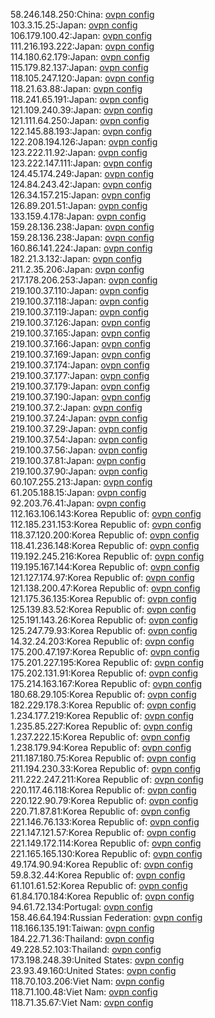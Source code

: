 58.246.148.250:China: [ovpn config](vpn/58_246_148_250.ovpn)  
103.3.15.25:Japan: [ovpn config](vpn/103_3_15_25.ovpn)  
106.179.100.42:Japan: [ovpn config](vpn/106_179_100_42.ovpn)  
111.216.193.222:Japan: [ovpn config](vpn/111_216_193_222.ovpn)  
114.180.62.179:Japan: [ovpn config](vpn/114_180_62_179.ovpn)  
115.179.82.137:Japan: [ovpn config](vpn/115_179_82_137.ovpn)  
118.105.247.120:Japan: [ovpn config](vpn/118_105_247_120.ovpn)  
118.21.63.88:Japan: [ovpn config](vpn/118_21_63_88.ovpn)  
118.241.65.191:Japan: [ovpn config](vpn/118_241_65_191.ovpn)  
121.109.240.39:Japan: [ovpn config](vpn/121_109_240_39.ovpn)  
121.111.64.250:Japan: [ovpn config](vpn/121_111_64_250.ovpn)  
122.145.88.193:Japan: [ovpn config](vpn/122_145_88_193.ovpn)  
122.208.194.126:Japan: [ovpn config](vpn/122_208_194_126.ovpn)  
123.222.11.92:Japan: [ovpn config](vpn/123_222_11_92.ovpn)  
123.222.147.111:Japan: [ovpn config](vpn/123_222_147_111.ovpn)  
124.45.174.249:Japan: [ovpn config](vpn/124_45_174_249.ovpn)  
124.84.243.42:Japan: [ovpn config](vpn/124_84_243_42.ovpn)  
126.34.157.215:Japan: [ovpn config](vpn/126_34_157_215.ovpn)  
126.89.201.51:Japan: [ovpn config](vpn/126_89_201_51.ovpn)  
133.159.4.178:Japan: [ovpn config](vpn/133_159_4_178.ovpn)  
159.28.136.238:Japan: [ovpn config](vpn/159_28_136_238.ovpn)  
159.28.136.238:Japan: [ovpn config](vpn/159_28_136_238.ovpn)  
160.86.141.224:Japan: [ovpn config](vpn/160_86_141_224.ovpn)  
182.21.3.132:Japan: [ovpn config](vpn/182_21_3_132.ovpn)  
211.2.35.206:Japan: [ovpn config](vpn/211_2_35_206.ovpn)  
217.178.206.253:Japan: [ovpn config](vpn/217_178_206_253.ovpn)  
219.100.37.110:Japan: [ovpn config](vpn/219_100_37_110.ovpn)  
219.100.37.118:Japan: [ovpn config](vpn/219_100_37_118.ovpn)  
219.100.37.119:Japan: [ovpn config](vpn/219_100_37_119.ovpn)  
219.100.37.126:Japan: [ovpn config](vpn/219_100_37_126.ovpn)  
219.100.37.165:Japan: [ovpn config](vpn/219_100_37_165.ovpn)  
219.100.37.166:Japan: [ovpn config](vpn/219_100_37_166.ovpn)  
219.100.37.169:Japan: [ovpn config](vpn/219_100_37_169.ovpn)  
219.100.37.174:Japan: [ovpn config](vpn/219_100_37_174.ovpn)  
219.100.37.177:Japan: [ovpn config](vpn/219_100_37_177.ovpn)  
219.100.37.179:Japan: [ovpn config](vpn/219_100_37_179.ovpn)  
219.100.37.190:Japan: [ovpn config](vpn/219_100_37_190.ovpn)  
219.100.37.2:Japan: [ovpn config](vpn/219_100_37_2.ovpn)  
219.100.37.24:Japan: [ovpn config](vpn/219_100_37_24.ovpn)  
219.100.37.29:Japan: [ovpn config](vpn/219_100_37_29.ovpn)  
219.100.37.54:Japan: [ovpn config](vpn/219_100_37_54.ovpn)  
219.100.37.56:Japan: [ovpn config](vpn/219_100_37_56.ovpn)  
219.100.37.81:Japan: [ovpn config](vpn/219_100_37_81.ovpn)  
219.100.37.90:Japan: [ovpn config](vpn/219_100_37_90.ovpn)  
60.107.255.213:Japan: [ovpn config](vpn/60_107_255_213.ovpn)  
61.205.188.15:Japan: [ovpn config](vpn/61_205_188_15.ovpn)  
92.203.76.41:Japan: [ovpn config](vpn/92_203_76_41.ovpn)  
112.163.106.143:Korea Republic of: [ovpn config](vpn/112_163_106_143.ovpn)  
112.185.231.153:Korea Republic of: [ovpn config](vpn/112_185_231_153.ovpn)  
118.37.120.200:Korea Republic of: [ovpn config](vpn/118_37_120_200.ovpn)  
118.41.236.148:Korea Republic of: [ovpn config](vpn/118_41_236_148.ovpn)  
119.192.245.216:Korea Republic of: [ovpn config](vpn/119_192_245_216.ovpn)  
119.195.167.144:Korea Republic of: [ovpn config](vpn/119_195_167_144.ovpn)  
121.127.174.97:Korea Republic of: [ovpn config](vpn/121_127_174_97.ovpn)  
121.138.200.47:Korea Republic of: [ovpn config](vpn/121_138_200_47.ovpn)  
121.175.36.135:Korea Republic of: [ovpn config](vpn/121_175_36_135.ovpn)  
125.139.83.52:Korea Republic of: [ovpn config](vpn/125_139_83_52.ovpn)  
125.191.143.26:Korea Republic of: [ovpn config](vpn/125_191_143_26.ovpn)  
125.247.79.93:Korea Republic of: [ovpn config](vpn/125_247_79_93.ovpn)  
14.32.24.203:Korea Republic of: [ovpn config](vpn/14_32_24_203.ovpn)  
175.200.47.197:Korea Republic of: [ovpn config](vpn/175_200_47_197.ovpn)  
175.201.227.195:Korea Republic of: [ovpn config](vpn/175_201_227_195.ovpn)  
175.202.131.91:Korea Republic of: [ovpn config](vpn/175_202_131_91.ovpn)  
175.214.163.167:Korea Republic of: [ovpn config](vpn/175_214_163_167.ovpn)  
180.68.29.105:Korea Republic of: [ovpn config](vpn/180_68_29_105.ovpn)  
182.229.178.3:Korea Republic of: [ovpn config](vpn/182_229_178_3.ovpn)  
1.234.177.219:Korea Republic of: [ovpn config](vpn/1_234_177_219.ovpn)  
1.235.85.227:Korea Republic of: [ovpn config](vpn/1_235_85_227.ovpn)  
1.237.222.15:Korea Republic of: [ovpn config](vpn/1_237_222_15.ovpn)  
1.238.179.94:Korea Republic of: [ovpn config](vpn/1_238_179_94.ovpn)  
211.187.180.75:Korea Republic of: [ovpn config](vpn/211_187_180_75.ovpn)  
211.194.230.33:Korea Republic of: [ovpn config](vpn/211_194_230_33.ovpn)  
211.222.247.211:Korea Republic of: [ovpn config](vpn/211_222_247_211.ovpn)  
220.117.46.118:Korea Republic of: [ovpn config](vpn/220_117_46_118.ovpn)  
220.122.90.79:Korea Republic of: [ovpn config](vpn/220_122_90_79.ovpn)  
220.71.87.81:Korea Republic of: [ovpn config](vpn/220_71_87_81.ovpn)  
221.146.76.133:Korea Republic of: [ovpn config](vpn/221_146_76_133.ovpn)  
221.147.121.57:Korea Republic of: [ovpn config](vpn/221_147_121_57.ovpn)  
221.149.172.114:Korea Republic of: [ovpn config](vpn/221_149_172_114.ovpn)  
221.165.165.130:Korea Republic of: [ovpn config](vpn/221_165_165_130.ovpn)  
49.174.90.94:Korea Republic of: [ovpn config](vpn/49_174_90_94.ovpn)  
59.8.32.44:Korea Republic of: [ovpn config](vpn/59_8_32_44.ovpn)  
61.101.61.52:Korea Republic of: [ovpn config](vpn/61_101_61_52.ovpn)  
61.84.170.184:Korea Republic of: [ovpn config](vpn/61_84_170_184.ovpn)  
94.61.72.134:Portugal: [ovpn config](vpn/94_61_72_134.ovpn)  
158.46.64.194:Russian Federation: [ovpn config](vpn/158_46_64_194.ovpn)  
118.166.135.191:Taiwan: [ovpn config](vpn/118_166_135_191.ovpn)  
184.22.71.36:Thailand: [ovpn config](vpn/184_22_71_36.ovpn)  
49.228.52.103:Thailand: [ovpn config](vpn/49_228_52_103.ovpn)  
173.198.248.39:United States: [ovpn config](vpn/173_198_248_39.ovpn)  
23.93.49.160:United States: [ovpn config](vpn/23_93_49_160.ovpn)  
118.70.103.206:Viet Nam: [ovpn config](vpn/118_70_103_206.ovpn)  
118.71.100.48:Viet Nam: [ovpn config](vpn/118_71_100_48.ovpn)  
118.71.35.67:Viet Nam: [ovpn config](vpn/118_71_35_67.ovpn)  
